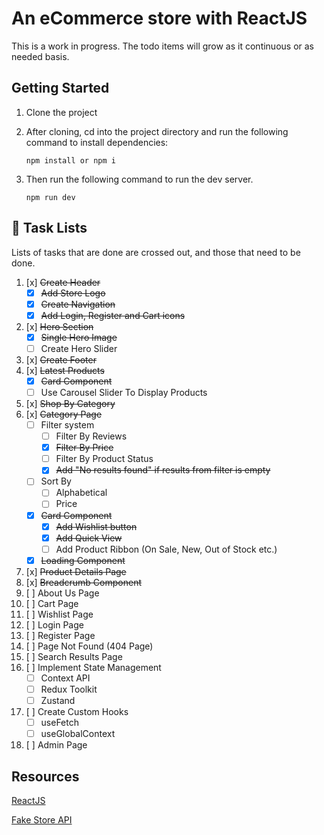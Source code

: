 # An eCommerce store with ReactJS

This is a work in progress. The todo items will grow as it continuous or as needed basis.

## Getting Started

1. Clone the project
2. After cloning, cd into the project directory and run the following command to install dependencies:

   `npm install or npm i`

3. Then run the following command to run the dev server.

   `npm run dev`

## 📝 Task Lists

Lists of tasks that are done are crossed out, and those that need to be done.

1. [x] ~~Create Header~~
   - [x] ~~Add Store Logo~~
   - [x] ~~Create Navigation~~
   - [x] ~~Add Login, Register and Cart icons~~
2. [x] ~~Hero Section~~
   - [x] ~~Single Hero Image~~
   - [ ] Create Hero Slider
3. [x] ~~Create Footer~~
4. [x] ~~Latest Products~~
   - [x] ~~Card Component~~
   - [ ] Use Carousel Slider To Display Products
5. [x] ~~Shop By Category~~
6. [x] ~~Category Page~~
   - [ ] Filter system
     - [ ] Filter By Reviews
     - [x] ~~Filter By Price~~
     - [ ] Filter By Product Status
     - [x] ~~Add "No results found" if results from filter is empty~~
   - [ ] Sort By
     - [ ] Alphabetical
     - [ ] Price
   - [x] ~~Card Component~~
     - [x] ~~Add Wishlist button~~
     - [x] ~~Add Quick View~~
     - [ ] Add Product Ribbon (On Sale, New, Out of Stock etc.)
   - [x] ~~Loading Component~~
7. [x] ~~Product Details Page~~
8. [x] ~~Breadcrumb Component~~
9. [ ] About Us Page
10. [ ] Cart Page
11. [ ] Wishlist Page
12. [ ] Login Page
13. [ ] Register Page
14. [ ] Page Not Found (404 Page)
15. [ ] Search Results Page
16. [ ] Implement State Management
    - [ ] Context API
    - [ ] Redux Toolkit
    - [ ] Zustand
17. [ ] Create Custom Hooks
    - [ ] useFetch
    - [ ] useGlobalContext
18. [ ] Admin Page

## Resources

[ReactJS](https://react.dev/)

[Fake Store API](https://fakestoreapi.com/)
